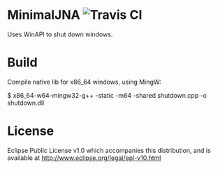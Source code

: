 MinimalJNA ![Travis CI](https://travis-ci.org/Treehopper/MinimalJNA.png?branch=master "Build Status")
==========
Uses WinAPI to shut down windows.

Build
===================
Compile native lib for x86_64 windows, using MingW:

$ x86_64-w64-mingw32-g++ -static -m64 -shared shutdown.cpp -o shutdown.dll

License
===================
Eclipse Public License v1.0 which accompanies this distribution, and is available at  http://www.eclipse.org/legal/epl-v10.html
